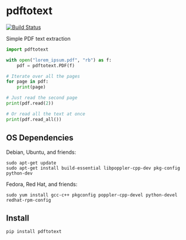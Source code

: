 # pdftotext

[![Build Status](https://travis-ci.org/jalan/pdftotext.svg?branch=master)](https://travis-ci.org/jalan/pdftotext)

Simple PDF text extraction

```python
import pdftotext

with open("lorem_ipsum.pdf", "rb") as f:
    pdf = pdftotext.PDF(f)

# Iterate over all the pages
for page in pdf:
    print(page)

# Just read the second page
print(pdf.read(2))

# Or read all the text at once
print(pdf.read_all())
```


## OS Dependencies

Debian, Ubuntu, and friends:

```
sudo apt-get update
sudo apt-get install build-essential libpoppler-cpp-dev pkg-config python-dev
```

Fedora, Red Hat, and friends:

```
sudo yum install gcc-c++ pkgconfig poppler-cpp-devel python-devel redhat-rpm-config
```


## Install

```
pip install pdftotext
```
